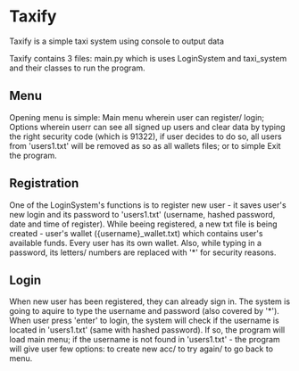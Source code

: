 # Taxify
Taxify is a simple taxi system using console to output data

Taxify contains 3 files: main.py which is uses LoginSystem and taxi_system and their classes to run the program. 

## Menu
Opening menu is simple: Main menu wherein user can register/ login; Options wherein userr can see all signed up users and clear data by typing the right security code (which is 91322), if user decides to do so, all users from 'users1.txt' will be removed as so as all wallets files; or to simple Exit the program.

## Registration
One of the LoginSystem's functions is to register new user - it saves user's new login and its password to 'users1.txt' (username, hashed password, date and time of register). While beeing registered, a new txt file is being created - user's wallet ({username}_wallet.txt) which contains user's available funds. Every user has its own wallet. Also, while typing in a password, its letters/ numbers are replaced with '*' for security reasons. 

## Login 
When new user has been registered, they can already sign in. The system is going to aquire to type the username and password (also covered by '*'). When user press 'enter' to login, the system will check if the username is located in 'users1.txt' (same with hashed password). If so, the program will load main menu; if the username is not found in 'users1.txt' - the program will give user few options: to create new acc/ to try again/ to go back to menu.




